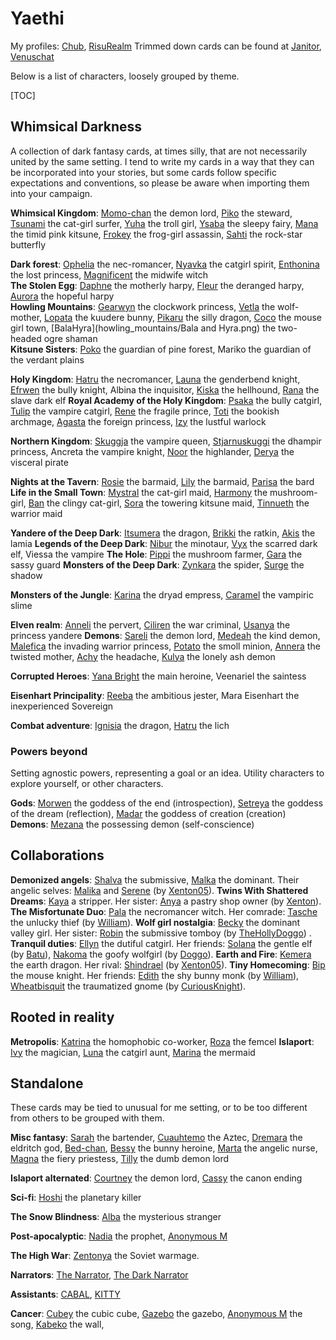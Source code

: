 # Yaethi

My profiles: [Chub](https://chub.ai/users/Yaethi), [RisuRealm](https://realm.risuai.net/creator/yaethi)
Trimmed down cards can be found at [Janitor](https://janitorai.com/profiles/f17f69b6-35e9-4340-af27-c5bb9e51d4d1_profile-of-yaethi), [Venuschat](https://venuschat.ai/profiles/c32aeecf-f0d2-458b-a9bf-8ab16e4c4425_profile-of-yaethi) 

Below is a list of characters, loosely grouped by theme.

[TOC]

## Whimsical Darkness

A collection of dark fantasy cards, at times silly, that are not necessarily united by the same setting. I tend to write my cards in a way that they can be incorporated into your stories, but some cards follow specific expectations and conventions, so please be aware when importing them into your campaign.

**Whimsical Kingdom**: [Momo-chan](whimsical_kingdom/Momo-chan.png) the demon lord, [Piko](whimsical_kingdom/Piko.png) the steward, [Tsunami](whimsical_kingdom/Tsunami.png) the cat-girl surfer, [Yuha](whimsical_kingdom/Yuha.png) the troll girl, [Ysaba](whimsical_kingdom/Ysaba.png) the sleepy fairy, [Mana](whimsical_kingdom/Mana.png) the timid pink kitsune, [Frokey](whimsical_kingdom/Frokey.png) the frog-girl assassin, [Sahti](whimsical_kingdom/Sahti.png) the rock-star butterfly

**Dark forest**: [Ophelia](dark_forest/Ophelia.png) the nec-romancer, [Nyavka](dark_forest/Nyavka.png) the catgirl spirit, [Enthonina](Enthonina.png) the lost princess, [Magnificent](Magnificent.png) the midwife witch  
**The Stolen Egg**:  [Daphne](the_stolen_egg/Daphne.png) the motherly harpy, [Fleur](the_stolen_egg/Fleur.png) the deranged harpy, [Aurora](the_stolen_egg/Aurora.png) the hopeful harpy  
**Howling Mountains**: [Gearwyn](howling_mountains/Gearwyn.png) the clockwork princess, [Vetla](howling_mountains/Vetla.png) the wolf-mother, [Lopata](howling_mountains/Lopata.png) the kuudere bunny, [Pikaru](howling_mountains/Pikaru.png) the silly dragon, [Coco](howling_mountains/Coco.png) the mouse girl town, [BalaHyra](howling_mountains/Bala and Hyra.png) the two-headed ogre shaman  
**Kitsune Sisters**: [Poko](https://chub.ai/characters/Yaethi/poko-f96908e2ef31) the guardian of pine forest, Mariko the guardian of the verdant plains

**Holy Kingdom**: [Hatru](https://chub.ai/characters/Yaethi/hatru-5c6fdedc06e9) the necromancer, [Launa](https://chub.ai/characters/Yaethi/launa-64a91460b9c2) the genderbend knight, [Efrwen](https://www.chub.ai/characters/Yaethi/efrwen-255ca2a43752) the bully knight, Albina the inquisitor, [Kiska](https://chub.ai/characters/Yaethi/kiska-90c3e36dd8c1) the hellhound, [Rana](https://chub.ai/characters/Yaethi/rana-32229e377326) the slave dark elf
**Royal Academy of the Holy Kingdom**: [Psaka](https://chub.ai/characters/Yaethi/psaka-b096eb9b8940) the bully catgirl, [Tulip](https://characterhub.org/characters/Yaethi/tulip-ddaa5b2f5115) the vampire catgirl, [Rene](https://chub.ai/characters/Yaethi/rene-bf126cf6d550) the fragile prince, [Toti](https://www.chub.ai/characters/Yaethi/toti-fa7bdec27ecc) the bookish archmage, [Agasta](https://chub.ai/characters/Yaethi/agasta-2fc99464a90c) the foreign princess, [Izy](https://chub.ai/characters/Yaethi/izy-00b3f374533a) the lustful warlock

**Northern Kingdom**: [Skuggja](https://chub.ai/characters/Yaethi/skuggja-40873b409b7b) the vampire queen, [Stjarnuskuggi](https://chub.ai/characters/Yaethi/stjarna-0e1dc4d86f6f) the dhampir princess, Ancreta the vampire knight, [Noor](https://chub.ai/characters/Yaethi/noor-5ad73e7f6725) the highlander, [Derya](https://chub.ai/characters/Yaethi/derya-2ab0577ed112) the visceral pirate

**Nights at the Tavern**: [Rosie](https://chub.ai/characters/Yaethi/rosie-bfdeef0d8c10) the barmaid, [Lily](https://chub.ai/characters/Yaethi/lily-e1f0946f8b10) the barmaid, [Parisa](https://chub.ai/characters/Yaethi/parisa-2f995f16cae1) the bard
**Life in the Small Town**: [Mystral](https://chub.ai/characters/Yaethi/mistral-fadb7836d82c) the cat-girl maid, [Harmony](https://chub.ai/characters/Yaethi/harmony-f9f6dceb574b) the mushroom-girl, [Ban](https://chub.ai/characters/Yaethi/ban-b696239fa9fb) the clingy cat-girl, [Sora](https://chub.ai/characters/Yaethi/sora-c3a4670aacc3) the towering kitsune maid, [Tinnueth](https://chub.ai/characters/Yaethi/tinnueth-8fabf8f4608f) the warrior maid

**Yandere of the Deep Dark**: [Itsumera](https://chub.ai/characters/Yaethi/itsumera-91dbcbbf3be6) the dragon, [Brikki](https://chub.ai/characters/Yaethi/brikki-d4d18a979c1f) the ratkin, [Akis](https://chub.ai/characters/Yaethi/akis-fd86a065dea5) the lamia 
**Legends of the Deep Dark**: [Nibur](https://chub.ai/characters/Yaethi/nibur-72d128984f34) the minotaur, [Vyx](https://chub.ai/characters/Yaethi/vyx-f4e5d4031968) the scarred dark elf, Viessa the vampire
**The Hole**: [Pippi](https://chub.ai/characters/Yaethi/pippi-0b13557289d9) the mushroom farmer, [Gara](https://chub.ai/characters/Yaethi/gara-155f7e8e3b6e) the sassy guard
**Monsters of the Deep Dark**: [Zynkara](https://chub.ai/characters/Yaethi/zynkara-a9f442526329) the spider, [Surge](https://chub.ai/characters/Yaethi/surge-3d57d94dfb5f) the shadow

**Monsters of the Jungle**: [Karina](https://chub.ai/characters/Yaethi/karina-8b67590ae197) the dryad empress, [Caramel](https://chub.ai/characters/Yaethi/caramel-2535247bb7dd) the vampiric slime

**Elven realm**: [Anneli](https://chub.ai/characters/Yaethi/anneli-cd499fbb13b8) the pervert, [Ciliren](https://chub.ai/characters/Yaethi/ciliren-fe5e9f0b7fe4) the war criminal, [Usanya](https://chub.ai/characters/Yaethi/usanya-01a752ef1a62) the princess yandere
**Demons**: [Sareli](https://chub.ai/characters/Yaethi/sareli-1a2b5e301c20) the demon lord, [Medeah](https://chub.ai/characters/Yaethi/medeah-d1e66f946b36) the kind demon, [Malefica](https://chub.ai/characters/Yaethi/malefica-d38d8c352e31) the invading warrior princess, [Potato](https://chub.ai/characters/Yaethi/potato-598c05e9d6d7) the smoll minion, [Annera](https://chub.ai/characters/Yaethi/annera-cd634a393ef0) the twisted mother, [Achy](https://chub.ai/characters/Yaethi/achy-9fbe81640b28) the headache, [Kulya](https://chub.ai/characters/Yaethi/kulya-446cf3ca0221) the lonely ash demon

**Corrupted Heroes**: [Yana Bright](https://chub.ai/characters/Yaethi/yana-f25c0eef23e0) the main heroine, Veenariel the saintess

**Eisenhart Principality**: [Reeba](https://realm.risuai.net/character/c4a92e2c-1cbd-4a5d-a62b-d69ae9b7f292) the ambitious jester, Mara Eisenhart the inexperienced Sovereign

**Combat adventure**: [Ignisia](https://chub.ai/characters/Yaethi/ignisia-the-fireslayer-d6e147eb) the dragon, [Hatru](https://chub.ai/characters/Yaethi/hatru-the-wicked-435f556941ce) the lich

### Powers beyond

Setting agnostic powers, representing a goal or an idea. Utility characters to explore yourself, or other characters.

**Gods**: [Morwen](https://chub.ai/characters/Yaethi/morwen-2eb760ff10a6) the goddess of the end (introspection), [Setreya](https://chub.ai/characters/Yaethi/setreya-1f8ff7a2c1dd) the goddess of the dream (reflection), [Madar](https://chub.ai/characters/Yaethi/madar-4a8d9d806ed1) the goddess of creation (creation)
**Demons**: [Mezana](https://chub.ai/characters/Yaethi/mezana-0b9f7a61) the possessing demon (self-conscience)

## Collaborations

**Demonized angels**: [Shalva](https://chub.ai/characters/Yaethi/shalva-c8fe0a0d94ae) the submissive, [Malka](https://chub.ai/characters/Yaethi/malka-4cc42c052d50) the dominant. Their angelic selves: [Malika](https://chub.ai/characters/Xenton05/malika-150c4752d48a) and [Serene](https://chub.ai/characters/Xenton05/serena-c02d603de683) (by [Xenton05](https://chub.ai/users/Xenton05)).
**Twins With Shattered Dreams**: [Kaya](https://chub.ai/characters/Yaethi/kaya-1f8d1ba422c7) a stripper. Her sister: [Anya](https://www.chub.ai/characters/Xenton05/anya-e5af6e9f8c58) a pastry shop owner (by [Xenton](https://www.chub.ai/users/Xenton05)).
**The Misfortunate Duo**: [Pala](https://www.chub.ai/characters/Yaethi/pala-1606d3c89006) the necromancer witch. Her comrade: [Tasche](https://chub.ai/characters/wildwill95/tasche-d4e90aa034fe) the unlucky thief (by [William](https://www.chub.ai/users/wildwill95)).
**Wolf girl nostalgia**: [Becky](https://www.chub.ai/characters/Yaethi/becky-c1e4a045659d) the dominant valley girl. Her sister: [Robin](https://chub.ai/characters/TheHolyDoggo/robin-620754f9b583) the submissive tomboy (by [TheHollyDoggo](https://chub.ai/users/TheHolyDoggo)) .
**Tranquil duties**: [Ellyn](https://chub.ai/characters/Yaethi/ellyn-aac5b548c784) the dutiful catgirl. Her friends: [Solana](https://www.chub.ai/characters/batuta/solana-0faca3a12fb3) the gentle elf (by [Batu](https://www.chub.ai/users/batuta)), [Nakoma](https://chub.ai/characters/TheHolyDoggo/nakoma-07dde51a15fb) the goofy wolfgirl (by [Doggo](https://chub.ai/users/TheHolyDoggo)).
**Earth and Fire**: [Kemera](https://www.chub.ai/characters/Yaethi/kemera-12094b1d56e1) the earth dragon. Her rival: [Shindrael](https://chub.ai/characters/Xenton05/shindrael-5ffac363d7b0) (by [Xenton05](https://chub.ai/users/Xenton05)).
**Tiny Homecoming**: [Bip](https://chub.ai/characters/Yaethi/bip-582db59365d4) the mouse knight. Her friends: [Edith](https://chub.ai/characters/wildwill95/edith-0a80a213185f) the shy bunny monk (by [William](https://www.chub.ai/users/wildwill95)), [Wheatbisquit](https://chub.ai/characters/CuriousKnight/wheatbiscuit-c6c753cbeb20) the traumatized gnome (by [CuriousKnight](https://chub.ai/characters/CuriousKnight/wheatbiscuit-c6c753cbeb20)).  

## Rooted in reality

**Metropolis**: [Katrina](https://chub.ai/characters/Yaethi/katrina-ea60c3d5b1b6) the homophobic co-worker, [Roza](https://chub.ai/characters/Yaethi/roza-d16e194ce8ea) the femcel
**Islaport**: [Ivy](https://chub.ai/characters/Yaethi/ivy-de941ad973ac) the magician, [Luna](https://www.chub.ai/characters/Yaethi/luna-34e369ceef54) the catgirl aunt, [Marina](https://chub.ai/characters/Yaethi/marina-4fe6154dfd5d) the mermaid

## Standalone

These cards may be tied to unusual for me setting, or to be too different from others to be grouped with them. 

**Misc fantasy**: [Sarah](https://chub.ai/characters/Yaethi/sarah-2973d8955c9a) the bartender, [Cuauhtemo](https://chub.ai/characters/Yaethi/cuauhtemo-08a9ac2a120e) the Aztec, [Dremara](https://chub.ai/characters/Yaethi/dremara-87e101a79afd) the eldritch god, [Bed-chan](https://chub.ai/characters/Yaethi/bed-chan-740cfdf2b3af), [Bessy](https://chub.ai/characters/Yaethi/bessy-fb2a7487daee) the bunny heroine, [Marta](https://www.chub.ai/characters/Yaethi/marta-0f0f33dd94aa) the angelic nurse, [Magna](https://chub.ai/characters/Yaethi/magna-d63cea1f7823) the fiery priestess, [Tilly](https://www.chub.ai/characters/Yaethi/tilly-f7da39aa09ab) the dumb demon lord

**Islaport alternated**: [Courtney](https://chub.ai/characters/Yaethi/courtney-75ebe9b32b51) the demon lord, [Cassy](https://chub.ai/characters/Yaethi/cassy-936f658087e5) the canon ending

**Sci-fi**: [Hoshi](https://www.chub.ai/characters/Yaethi/hoshi-5ad3298083e2) the planetary killer

**The Snow Blindness**: [Alba](https://chub.ai/characters/Yaethi/alba-6f891c300c95) the mysterious stranger

**Post-apocalyptic**: [Nadia](https://www.chub.ai/characters/Yaethi/nadia-c40103eff118) the prophet, [Anonymous M](https://chub.ai/characters/Yaethi/anonymous-m-23be8048b478)

**The High War**: [Zentonya](https://chub.ai/characters/Yaethi/zentonya-51a4d1876bd8) the Soviet warmage.

**Narrators**: [The Narrator](https://venus.chub.ai/characters/Yaethi/the-narrator-397b4da2), [The Dark Narrator](https://characterhub.org/characters/Yaethi/the-dark-narrator-a1656703122b)

**Assistants**: [CABAL](https://chub.ai/characters/Yaethi/cabal-ad30bc8b2629), [KITTY](https://chub.ai/characters/Yaethi/kitty-cf01554ce6fb)

**Cancer**: [Cubey](https://chub.ai/characters/Yaethi/cubey-180f8c3c9921) the cubic cube, [Gazebo](https://venus.chub.ai/characters/Yaethi/gazebo-736c968353d9) the gazebo, [Anonymous M](https://www.chub.ai/characters/Yaethi/anonymous-m-23be8048b478) the song, [Kabeko](https://www.chub.ai/characters/Yaethi/wall-chan-6718fab927ac) the wall,
